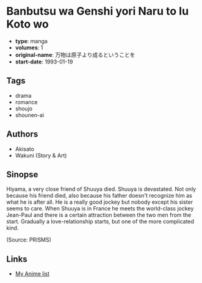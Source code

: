 # Banbutsu wa Genshi yori Naru to Iu Koto wo

-   **type**: manga
-   **volumes**: 1
-   **original-name**: 万物は原子より成るということを
-   **start-date**: 1993-01-19

## Tags

-   drama
-   romance
-   shoujo
-   shounen-ai

## Authors

-   Akisato
-   Wakuni (Story & Art)

## Sinopse

Hiyama, a very close friend of Shuuya died. Shuuya is devastated. Not only because his friend died, also because his father doesn't recognize him as what he is after all. He is a really good jockey but nobody except his sister seems to care. When Shuuya is in France he meets the world-class jockey Jean-Paul and there is a certain attraction between the two men from the start. Gradually a love-relationship starts, but one of the more complicated kind.

(Source: PRISMS)

## Links

-   [My Anime list](https://myanimelist.net/manga/94754/Banbutsu_wa_Genshi_yori_Naru_to_Iu_Koto_wo)
